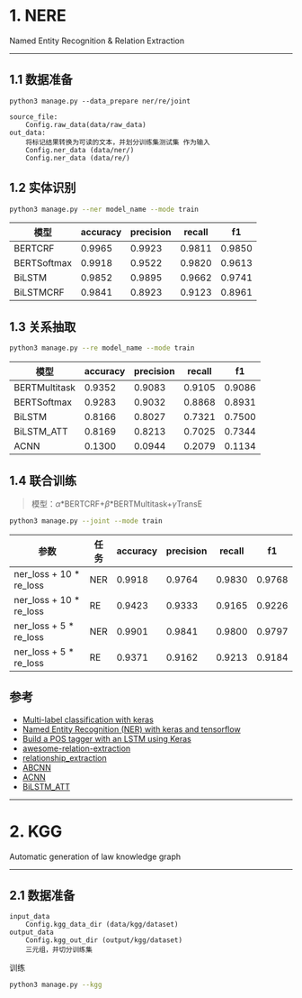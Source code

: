 # 1. NERE
Named Entity Recognition &amp; Relation Extraction

---

## 1.1 数据准备  
    python3 manage.py --data_prepare ner/re/joint   
    
    source_file:   
        Config.raw_data(data/raw_data)  
    out_data:   
        将标记结果转换为可读的文本，并划分训练集测试集 作为输入 
        Config.ner_data (data/ner/)   
        Config.ner_data (data/re/)

## 1.2 实体识别  
```bash
python3 manage.py --ner model_name --mode train
```
|模型|accuracy|precision|recall|f1|
|---|---|---|---|---|
|BERTCRF|0.9965|0.9923|0.9811|0.9850|
|BERTSoftmax|0.9918|0.9522|0.9820|0.9613|
|BiLSTM|0.9852|0.9895|0.9662|0.9741|
|BiLSTMCRF|0.9841|0.8923|0.9123|0.8961|

## 1.3 关系抽取
```bash
python3 manage.py --re model_name --mode train
```
|模型|accuracy|precision|recall|f1|
|---|---|---|---|---|
|BERTMultitask|0.9352|0.9083|0.9105|0.9086|
|BERTSoftmax|0.9283|0.9032|0.8868|0.8931|
|BiLSTM|0.8166|0.8027|0.7321|0.7500|
|BiLSTM_ATT|0.8169|0.8213|0.7025|0.7344|
|ACNN|0.1300|0.0944|0.2079|0.1134|


## 1.4 联合训练 
> 模型：$\alpha$*BERTCRF+$\beta$*BERTMultitask+$\gamma$TransE
```bash
python3 manage.py --joint --mode train
```
|参数|任务|accuracy|precision|recall|f1|
|---|---|---|---|---|---|
|ner_loss + 10 * re_loss|NER|0.9918|0.9764|0.9830|0.9768|
|ner_loss + 10 * re_loss|RE|0.9423|0.9333|0.9165|0.9226|
|ner_loss + 5 * re_loss|NER|0.9901|0.9841|0.9800|0.9797|
|ner_loss + 5 * re_loss|RE|0.9371|0.9162|0.9213|0.9184|


## 参考 
- [Multi-label classification with keras](https://www.kaggle.com/roccoli/multi-label-classification-with-keras)
- [Named Entity Recognition (NER) with keras and tensorflow](https://towardsdatascience.com/named-entity-recognition-ner-meeting-industrys-requirement-by-applying-state-of-the-art-deep-698d2b3b4ede)
- [Build a POS tagger with an LSTM using Keras](https://nlpforhackers.io/lstm-pos-tagger-keras/)
- [awesome-relation-extraction](https://github.com/roomylee/awesome-relation-extraction)
- [relationship_extraction](http://nlpprogress.com/english/relationship_extraction.html)
- [ABCNN](https://github.com/lsrock1/abcnn_pytorch/blob/master/abcnn.py)
- [ACNN](https://github.com/lawlietAi/pytorch-acnn-model)
- [BiLSTM_ATT](https://github.com/buppt/ChineseNRE/blob/master/BiLSTM_ATT.py)

------

# 2. KGG
Automatic generation of law knowledge graph

----

## 2.1 数据准备 
    
    input_data  
        Config.kgg_data_dir (data/kgg/dataset)
    output_data
        Config.kgg_out_dir (output/kgg/dataset)
        三元组，并切分训练集 

训练
```bash
python3 manage.py --kgg 
```

